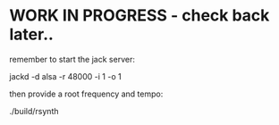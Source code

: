 # WORK IN PROGRESS - check back later..


remember to start the jack server:

jackd -d alsa -r 48000 -i 1 -o 1

then provide a root frequency and tempo:

./build/rsynth <startfreq> <startTempo>



